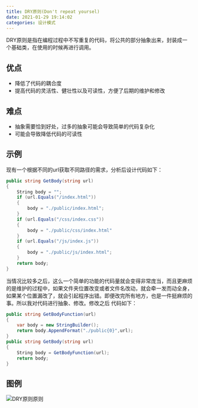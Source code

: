```yaml
---
title: DRY原则(Don't repeat yoursel)
date: 2021-01-29 19:14:02
categories: 设计模式
---
```


DRY原则是指在编程过程中不写重复的代码，将公共的部分抽象出来，封装成一个基础类，在使用的时候再进行调用。

## 优点

* 降低了代码的耦合度
* 提高代码的灵活性、健壮性以及可读性，方便了后期的维护和修改

## 难点

* 抽象需要恰到好处，过多的抽象可能会导致简单的代码复杂化
* 可能会导致降低代码的可读性

## 示例

现有一个根据不同的url获取不同路径的需求，分析后设计代码如下：

~~~ c#
public string GetBody(string url)
{
    String body = "";
    if (url.Equals("/index.html")) 
    {
        body = "./public/index.html";
    }
    if (url.Equals("/css/index.css"))
    {
        body = "./public/css/index.html"
    }
    if (url.Equals("/js/index.js"))
    {
        body = "./public/js/index.html";
    }
    return body;
}
~~~

当情况比较多之后，这么一个简单的功能的代码量就会变得非常庞当，而且更麻烦的是维护的过程中，如果文件夹位置改变或者文件名改动，就会牵一发而动全身，如果某个位置漏改了，就会引起程序出错。即便改完所有地方，也是一件挺麻烦的事。所以我对代码进行抽象、修改。修改之后 代码如下：

~~~ c#
public string GetBodyFunction(url)
{
    var body = new StringBuilder();
    return body.AppendFormat("./public{0}",url);
}
public string GetBody(string url)
{
    String body = GetBodyFunction(url);
    return body;
}
~~~

## 图例

![DRY原则原则](https://cdn.jsdelivr.net/gh/cary-hu/blog-image@master/DesignPattern/DRY.jpg)
